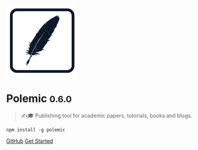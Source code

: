 ![logo](_media/logo-192x192.png)

# Polemic <small>0.6.0</small>

> ✍️🎓 Publishing tool for academic papers, tutorials, books and blogs.

`npm install -g polemic`

[GitHub](https://github.com/devtastic-org/polemic)
[Get Started](#getting-started)
